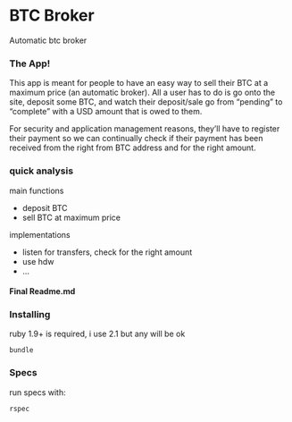 # BTC Broker

Automatic btc broker

### The App!

This app is meant for people to have an easy way to sell their BTC at a maximum price (an automatic broker).  All a user has to do is go onto the site, deposit some BTC, and watch their deposit/sale go from “pending” to “complete” with a USD amount that is owed to them.

For security and application management reasons, they’ll have to register their payment so we can continually check if their payment has been received from the right from BTC address and for the right amount.


### quick analysis

main functions

- deposit BTC
- sell BTC at maximum price

implementations

- listen for transfers, check for the right amount
- use hdw
- ...




#### Final Readme.md

### Installing

ruby 1.9+ is required, i use 2.1 but any will be ok

    bundle


### Specs

run specs with:

    rspec

